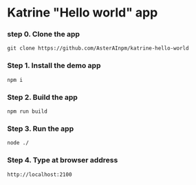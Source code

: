 # Katrine "Hello world" app

### step 0. Clone the app
    git clone https://github.com/AsterAInpm/katrine-hello-world

### Step 1. Install the demo app
    npm i 

### Step 2. Build the app
    npm run build

### Step 3. Run the app
    node ./

### Step 4. Type at browser address  

    http://localhost:2100
